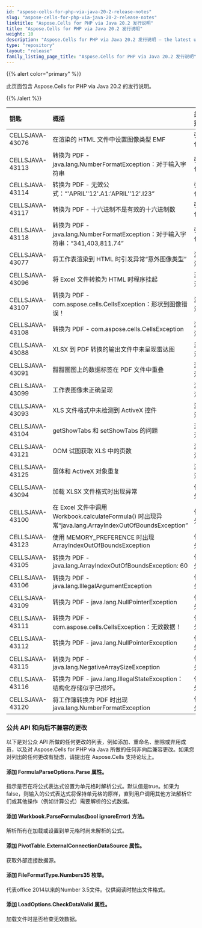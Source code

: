 ```yaml
---
id: "aspose-cells-for-php-via-java-20-2-release-notes"
slug: "aspose-cells-for-php-via-java-20-2-release-notes"
linktitle: "Aspose.Cells for PHP via Java 20.2 发行说明"
title: "Aspose.Cells for PHP via Java 20.2 发行说明"
weight: 10
description: "Aspose.Cells for PHP via Java 20.2 发行说明 – the latest updates and fixes."
type: "repository"
layout: "release"
family_listing_page_title: "Aspose.Cells for PHP via Java 20.2 发行说明"
---
```

{{% alert color="primary" %}} 

此页面包含 Aspose.Cells for PHP via Java 20.2 的发行说明。

{{% /alert %}} 

|**钥匙**|**概括**|**类别**|
|:- |:- |:- |
|CELLSJAVA-43076|在渲染的 HTML 文件中设置图像类型 EMF|强化|
|CELLSJAVA-43113|转换为 PDF - java.lang.NumberFormatException：对于输入字符串|强化|
|CELLSJAVA-43114|转换为 PDF - 无效公式：“'APRIL''12'.A1:'APRIL''12'.I23”|强化|
|CELLSJAVA-43117|转换为 PDF - 十六进制不是有效的十六进制数|强化|
|CELLSJAVA-43118|转换为 PDF - java.lang.NumberFormatException：对于输入字符串：“341,403,811.74”|强化|
|CELLSJAVA-43077|将工作表渲染到 HTML 时引发异常“意外图像类型”|漏洞|
|CELLSJAVA-43096|将 Excel 文件转换为 HTML 时程序挂起|漏洞|
|CELLSJAVA-43107|转换为 PDF - com.aspose.cells.CellsException：形状到图像错误！|漏洞|
|CELLSJAVA-43108|转换为 PDF - com.aspose.cells.CellsException|漏洞|
|CELLSJAVA-43088|XLSX 到 PDF 转换的输出文件中未呈现雷达图|漏洞|
|CELLSJAVA-43091|甜甜圈图上的数据标签在 PDF 文件中重叠|漏洞|
|CELLSJAVA-43099|工作表图像未正确呈现|漏洞|
|CELLSJAVA-43093|XLS 文件格式中未检测到 ActiveX 控件|漏洞|
|CELLSJAVA-43104|getShowTabs 和 setShowTabs 的问题|漏洞|
|CELLSJAVA-43121|OOM 试图获取 XLS 中的页数|漏洞|
|CELLSJAVA-43125|窗体和 ActiveX 对象重复|漏洞|
|CELLSJAVA-43094|加载 XLSX 文件格式时出现异常|例外|
|CELLSJAVA-43100|在 Excel 文件中调用 Workbook.calculateFormula() 时出现异常“java.lang.ArrayIndexOutOfBoundsException”|例外|
|CELLSJAVA-43123|使用 MEMORY_PREFERENCE 时出现 ArrayIndexOutOfBoundsException|例外|
|CELLSJAVA-43105|转换为 PDF - java.lang.ArrayIndexOutOfBoundsException: 60|例外|
|CELLSJAVA-43106|转换为 PDF - java.lang.IllegalArgumentException|例外|
|CELLSJAVA-43109|转换为 PDF - java.lang.NullPointerException|例外|
|CELLSJAVA-43111|转换为 PDF - com.aspose.cells.CellsException：无效数据！|例外|
|CELLSJAVA-43112|转换为 PDF - java.lang.NullPointerException|例外|
|CELLSJAVA-43115|转换为 PDF - java.lang.NegativeArraySizeException|例外|
|CELLSJAVA-43116|转换为 PDF - java.lang.IllegalStateException：结构化存储似乎已损坏。|例外|
|CELLSJAVA-43120|将工作簿转换为 PDF 时出现 java.lang.NumberFormatException|例外|
### **公共 API 和向后不兼容的更改**
以下是对公众 API 所做的任何更改的列表，例如添加、重命名、删除或弃用成员，以及对 Aspose.Cells for PHP via Java 所做的任何非向后兼容更改。如果您对列出的任何更改有疑虑，请提出在 Aspose.Cells 支持论坛上。
#### **添加 FormulaParseOptions.Parse 属性。**
指示是否在将公式表达式设置为单元格时解析公式。默认值是true。如果为false，则输入的公式表达式将保持单元格的原样，直到用户调用其他方法解析它们或其他操作（例如计算公式）需要解析的公式数据。
#### **添加 Workbook.ParseFormulas(bool ignoreError) 方法。**
解析所有在加载或设置到单元格时尚未解析的公式。
#### **添加 PivotTable.ExternalConnectionDataSource 属性。**
获取外部连接数据源。
#### **添加 FileFormatType.Numbers35 枚举。**
代表office 2014以来的Number 3.5文件。仅供阅读时抛出文件格式。
#### **添加 LoadOptions.CheckDataValid 属性。**
加载文件时是否检查无效数据。

